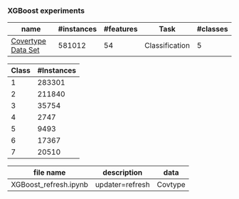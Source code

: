 ### XGBoost experiments

name| #instances | #features | Task | #classes
--- | ---------- | --------- | ---- | --------
[Covertype Data Set](https://archive.ics.uci.edu/ml/datasets/Covertype) | 581012 | 54 | Classification | 5

Class|#Instances
---- | --------
    1| 283301
    2| 211840
    3|  35754
    4|   2747
    5|   9493
    6|  17367
    7|  20510


file name | description | data
--------- | ----------- | ----
XGBoost_refresh.ipynb | updater=refresh | Covtype


